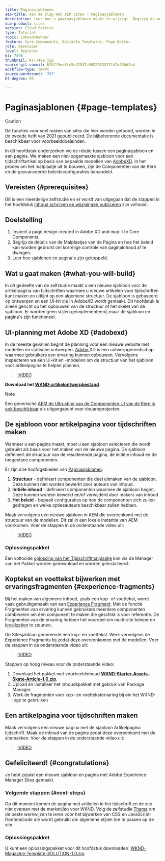 ```yaml
---
title: Paginasjablonen
seo-title: Aan de slag met AEM Sites - Paginasjablonen
description: Leer hoe u paginasjablonen maakt en wijzigt. Begrijp de verhouding tussen een Malplaatje van de Pagina en een Pagina. Leer hoe u beleid van een paginasjabloon configureert voor korrelig beheer en consistentie van merken voor inhoud.  Een goed gestructureerde sjabloon voor artikel van het tijdschrift wordt gemaakt op basis van een model van Adobe XD.
sub-product: sites
version: Cloud Service
type: Tutorial
topic: Inhoudsbeheer
feature: Core Components, Editable Templates, Page Editor
role: Developer
level: Beginner
kt: 7498
thumbnail: KT-7498.jpg
source-git-commit: 67b7f5ee5fc9e42537a9622922327fb7a456d2bd
workflow-type: tm+mt
source-wordcount: '767'
ht-degree: 0%

---
```



# Paginasjablonen {#page-templates}

>[!CAUTION]
>
> De functies voor snel maken van sites die hier worden getoond, worden in de tweede helft van 2021 gepubliceerd. De bijbehorende documentatie is beschikbaar voor voorbeelddoeleinden.

In dit hoofdstuk onderzoeken we de relatie tussen een paginasjabloon en een pagina. We maken een niet-opgemaakte sjabloon voor een tijdschriftartikel op basis van bepaalde modellen van [AdobeXD](https://www.adobe.com/products/xd.html). In het proces om het malplaatje uit te bouwen, zijn de Componenten van de Kern en de geavanceerde beleidsconfiguraties behandeld.

## Vereisten {#prerequisites}

Dit is een meerdelige zelfstudie en er wordt van uitgegaan dat de stappen in het hoofdstuk [Inhoud schrijven en wijzigingen publiceren](./author-content-publish.md) zijn voltooid.

## Doelstelling

1. Inspect a page design created in Adobe XD and map it to Core Components.
1. Begrijp de details van de Malplaatjes van de Pagina en hoe het beleid kan worden gebruikt om korrelige controle van paginainhoud af te dwingen.
1. Leer hoe sjablonen en pagina&#39;s zijn gekoppeld.

## Wat u gaat maken {#what-you-will-build}

In dit gedeelte van de zelfstudie maakt u een nieuwe sjabloon voor de artikelpagina van tijdschriften waarmee u nieuwe artikelen voor tijdschriften kunt maken en uitlijnt op een algemene structuur. De sjabloon is gebaseerd op ontwerpen en een UI-kit die in AdobeXD wordt gemaakt. Dit hoofdstuk is alleen gericht op het opbouwen van de structuur of het skelet van de sjabloon. Er worden geen stijlen geïmplementeerd, maar de sjabloon en pagina&#39;s zijn functioneel.

## UI-planning met Adobe XD {#adobexd}

In de meeste gevallen begint de planning voor een nieuwe website met modellen en statische ontwerpen. [Adobe ](https://www.adobe.com/products/xd.html) XD is een ontwerpgereedschap waarmee gebruikers een ervaring kunnen opbouwen. Vervolgens inspecteren we een UI-kit en -modellen om de structuur van het sjabloon voor artikelpagina te helpen plannen.

>[!VIDEO](https://video.tv.adobe.com/v/30214/?quality=12&learn=on)

**Download het  [WKND-artikelontwerpbestand](https://github.com/adobe/aem-guides-wknd/releases/download/aem-guides-wknd-0.0.2/AEM_UI-kit-WKND-article-design.xd)**.

>[!NOTE]
>
> Een generische [AEM de Uitrusting van de Componenten UI van de Kern is ook beschikbaar](https://experienceleague.adobe.com/docs/experience-manager-learn/assets/AEM-CoreComponents-UI-Kit.xd) als uitgangspunt voor douaneprojecten.

## De sjabloon voor artikelpagina voor tijdschriften maken

Wanneer u een pagina maakt, moet u een sjabloon selecteren die wordt gebruikt als basis voor het maken van de nieuwe pagina. De sjabloon definieert de structuur van de resulterende pagina, de initiële inhoud en de toegestane componenten.

Er zijn drie hoofdgebieden van [Paginasjablonen](https://experienceleague.adobe.com/docs/experience-manager-cloud-service/sites/authoring/features/templates.html):

1. **Structuur**  - definieert componenten die deel uitmaken van de sjabloon. Deze kunnen niet worden bewerkt door auteurs van inhoud.
1. **Initiële inhoud**  - definieert componenten waarmee de sjabloon begint. Deze kunnen worden bewerkt en/of verwijderd door makers van inhoud
1. **Het beleid**  - bepaalt configuraties op hoe de componenten zich zullen gedragen en welke optiesauteurs beschikbaar zullen hebben.

Maak vervolgens een nieuwe sjabloon in AEM die overeenkomt met de structuur van de modellen. Dit zal in een lokale instantie van AEM voorkomen. Voer de stappen in de onderstaande video uit:

>[!VIDEO](https://video.tv.adobe.com/v/332915/?quality=12&learn=on)

### Oplossingspakket

Een voltooide [oplossing van het Tijdschriftmalplaatje](assets/page-templates/WKND-Magazine-Template-SOLUTION-1.0.zip) kan via de Manager van het Pakket worden gedownload en worden geïnstalleerd.

## Koptekst en voettekst bijwerken met ervaringsfragmenten {#experience-fragments}

Bij het maken van algemene inhoud, zoals een kop- of voettekst, wordt vaak gebruikgemaakt van een [Experience Fragment](https://experienceleague.adobe.com/docs/experience-manager-learn/sites/experience-fragments/experience-fragments-feature-video-use.html). Met de functie Fragmenten van ervaring kunnen gebruikers meerdere componenten combineren om één component te maken die geschikt is voor referentie. De Fragmenten van de ervaring hebben het voordeel om multi-site beheer en [localization](https://experienceleague.adobe.com/docs/experience-manager-core-components/using/components/experience-fragment.html?lang=en#localized-site-structure) te steunen.

De Sitesjabloon genereerde een kop- en voettekst. Werk vervolgens de Experience Fragments bij zodat deze overeenkomen met de modellen. Voer de stappen in de onderstaande video uit:

>[!VIDEO](https://video.tv.adobe.com/v/332916/?quality=12&learn=on)

Stappen op hoog niveau voor de onderstaande video:

1. Download het pakket met voorbeeldinhoud **[WKND-Starter-Assets-Skate-Article-1.0.zip](assets/page-templates/WKND-Starter-Assets-Skate-Article-1.0.zip)**.
1. Upload en installeer het inhoudspakket met gebruik van Package Manager.
1. Werk de fragmenten voor kop- en voettekstervaring bij om het WKND-logo te gebruiken

## Een artikelpagina voor tijdschriften maken

Maak vervolgens een nieuwe pagina met de sjabloon Artikelpagina tijdschrift. Maak de inhoud van de pagina zodat deze overeenkomt met de sitemakken. Voer de stappen in de onderstaande video uit:

>[!VIDEO](https://video.tv.adobe.com/v/332917/?quality=12&learn=on)

## Gefeliciteerd! {#congratulations}

Je hebt zojuist een nieuwe sjabloon en pagina met Adobe Experience Manager Sites gemaakt.

### Volgende stappen {#next-steps}

Op dit moment komen de pagina met artikelen in het tijdschrift en de site niet overeen met de merkstijlen voor WKND. Volg de zelfstudie [Thema](theming.md) om de beste werkwijzen te leren voor het bijwerken van CSS en JavaScript-frontendcode die wordt gebruikt om algemene stijlen toe te passen op de site.

### Oplossingspakket

U kunt een oplossingspakket voor dit hoofdstuk downloaden: [WKND-Magazine-Template-SOLUTION-1.0.zip](assets/page-templates/WKND-Magazine-Template-SOLUTION-1.0.zip).
